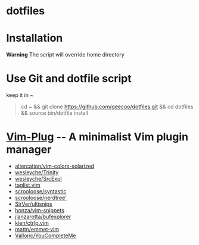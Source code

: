 # dotfiles

# Installation

**Warning**  The script will override home directory 

# Use Git and dotfile script
  keep it in ~

> cd ~ && git clone https://github.com/geecoo/dotfiles.git && cd dotfiles && source bin/dotfile install

# [Vim-Plug](https://github.com/junegunn/vim-plug)  -- A minimalist Vim plugin manager

* [altercation/vim-colors-solarized](https://github.com/altercation/vim-colors-solarized)
* [wesleyche/Trinity](https://github.com/wesleyche/Trinity)
* [ wesleyche/SrcExpl ](https://github.com/wesleyche/SrcExpl)
* [taglist.vim](https://github.com/vim-scripts/taglist.vim)
* [scrooloose/syntastic](https://github.com/scrooloose/syntastic)
* [scrooloose/nerdtree'](https://github.com/scrooloose/nerdtree)
* [SirVer/ultisnips](https://github.com/SirVer/ultisnips)
* [honza/vim-snippets](https://github.com/honza/vim-snippets)
* [jlanzarotta/bufexplorer](https://github.com/jlanzarotta/bufexplorer)
* [kien/ctrlp.vim](https://github.com/kien/ctrlp.vim)
* [mattn/emmet-vim](https://github.com/mattn/emmet-vim)
* [Valloric/YouCompleteMe](https://github.com/Valloric/YouCompleteMe)


